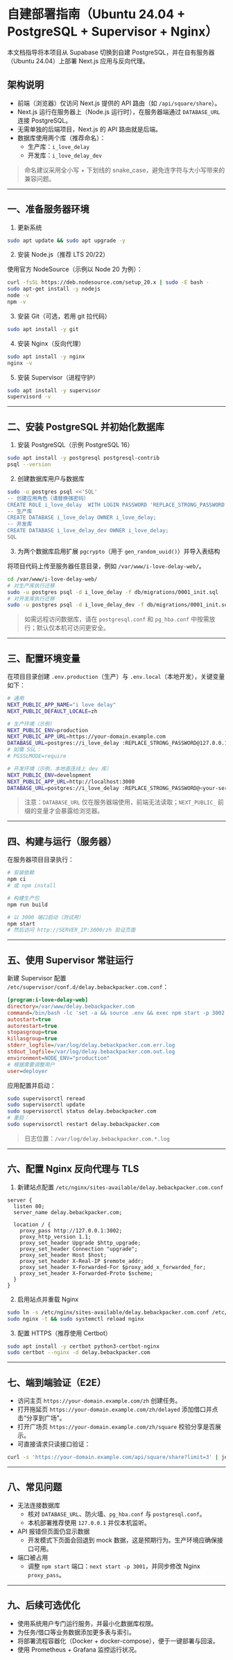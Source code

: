 # 自建部署指南（Ubuntu 24.04 + PostgreSQL + Supervisor + Nginx）

本文档指导将本项目从 Supabase 切换到自建 PostgreSQL，并在自有服务器（Ubuntu 24.04）上部署 Next.js 应用与反向代理。

## 架构说明

- 前端（浏览器）仅访问 Next.js 提供的 API 路由（如 `/api/square/share`）。
- Next.js 运行在服务器上（Node.js 运行时），在服务器端通过 `DATABASE_URL` 连接 PostgreSQL。
- 无需单独的后端项目，Next.js 的 API 路由就是后端。
- 数据库使用两个库（推荐命名）：
  - 生产库：`i_love_delay`
  - 开发库：`i_love_delay_dev`

> 命名建议采用全小写 + 下划线的 snake_case，避免连字符与大小写带来的兼容问题。

---

## 一、准备服务器环境

1) 更新系统

```bash
sudo apt update && sudo apt upgrade -y
```

2) 安装 Node.js（推荐 LTS 20/22）

使用官方 NodeSource（示例以 Node 20 为例）：

```bash
curl -fsSL https://deb.nodesource.com/setup_20.x | sudo -E bash -
sudo apt-get install -y nodejs
node -v
npm -v
```

3) 安装 Git（可选，若用 git 拉代码）

```bash
sudo apt install -y git
```

4) 安装 Nginx（反向代理）

```bash
sudo apt install -y nginx
nginx -v
```

5) 安装 Supervisor（进程守护）

```bash
sudo apt install -y supervisor
supervisord -v
```

---

## 二、安装 PostgreSQL 并初始化数据库

1) 安装 PostgreSQL（示例 PostgreSQL 16）

```bash
sudo apt install -y postgresql postgresql-contrib
psql --version
```

2) 创建数据库用户与数据库

```bash
sudo -u postgres psql <<'SQL'
-- 创建应用角色（请替换强密码）
CREATE ROLE i_love_delay  WITH LOGIN PASSWORD 'REPLACE_STRONG_PASSWORD';
-- 生产库
CREATE DATABASE i_love_delay OWNER i_love_delay;
-- 开发库
CREATE DATABASE i_love_delay_dev OWNER i_love_delay;
SQL
```

3) 为两个数据库启用扩展 `pgcrypto`（用于 `gen_random_uuid()`）并导入表结构

将项目代码上传至服务器任意目录，例如 `/var/www/i-love-delay-web/`。

```bash
cd /var/www/i-love-delay-web/
# 对生产库执行迁移
sudo -u postgres psql -d i_love_delay -f db/migrations/0001_init.sql
# 对开发库执行迁移
sudo -u postgres psql -d i_love_delay_dev -f db/migrations/0001_init.sql
```

> 如需远程访问数据库，请在 `postgresql.conf` 和 `pg_hba.conf` 中按需放行；默认仅本机可访问更安全。

---

## 三、配置环境变量

在项目目录创建 `.env.production`（生产）与 `.env.local`（本地开发），关键变量如下：

```bash
# 通用
NEXT_PUBLIC_APP_NAME="i love delay"
NEXT_PUBLIC_DEFAULT_LOCALE=zh

# 生产环境（示例）
NEXT_PUBLIC_ENV=production
NEXT_PUBLIC_APP_URL=https://your-domain.example.com
DATABASE_URL=postgres://i_love_delay :REPLACE_STRONG_PASSWORD@127.0.0.1:5432/i_love_delay
# 如需 SSL：
# PGSSLMODE=require

# 开发环境（示例，本地直连线上 dev 库）
NEXT_PUBLIC_ENV=development
NEXT_PUBLIC_APP_URL=http://localhost:3000
DATABASE_URL=postgres://i_love_delay :REPLACE_STRONG_PASSWORD@<your-server-ip>:5432/i_love_delay_dev
```

> 注意：`DATABASE_URL` 仅在服务器端使用，前端无法读取；`NEXT_PUBLIC_` 前缀的变量才会暴露给浏览器。

---

## 四、构建与运行（服务器）

在服务器项目目录执行：

```bash
# 安装依赖
npm ci
# 或 npm install

# 构建生产包
npm run build

# 以 3000 端口启动（测试用）
npm start
# 然后访问 http://SERVER_IP:3000/zh 验证页面
```

---

## 五、使用 Supervisor 常驻运行

新建 Supervisor 配置 `/etc/supervisor/conf.d/delay.bebackpacker.com.conf`：

```ini
[program:i-love-delay-web]
directory=/var/www/delay.bebackpacker.com
command=/bin/bash -lc 'set -a && source .env && exec npm start -p 3002'
autostart=true
autorestart=true
stopasgroup=true
killasgroup=true
stderr_logfile=/var/log/delay.bebackpacker.com.err.log
stdout_logfile=/var/log/delay.bebackpacker.com.out.log
environment=NODE_ENV="production"
# 根据需要调整用户
user=deployer
```

应用配置并启动：

```bash
sudo supervisorctl reread
sudo supervisorctl update
sudo supervisorctl status delay.bebackpacker.com
# 重启：
sudo supervisorctl restart delay.bebackpacker.com
```

> 日志位置：`/var/log/delay.bebackpacker.com.*.log`

---

## 六、配置 Nginx 反向代理与 TLS

1) 新建站点配置 `/etc/nginx/sites-available/delay.bebackpacker.com.conf`

```nginx
server {
  listen 80;
  server_name delay.bebackpacker.com;

  location / {
    proxy_pass http://127.0.0.1:3002;
    proxy_http_version 1.1;
    proxy_set_header Upgrade $http_upgrade;
    proxy_set_header Connection "upgrade";
    proxy_set_header Host $host;
    proxy_set_header X-Real-IP $remote_addr;
    proxy_set_header X-Forwarded-For $proxy_add_x_forwarded_for;
    proxy_set_header X-Forwarded-Proto $scheme;
  }
}
```

2) 启用站点并重载 Nginx

```bash
sudo ln -s /etc/nginx/sites-available/delay.bebackpacker.com.conf /etc/nginx/sites-enabled/
sudo nginx -t && sudo systemctl reload nginx
```

3) 配置 HTTPS（推荐使用 Certbot）

```bash
sudo apt install -y certbot python3-certbot-nginx
sudo certbot --nginx -d delay.bebackpacker.com
```

---

## 七、端到端验证（E2E）

- 访问主页 `https://your-domain.example.com/zh` 创建任务。
- 打开拖延页 `https://your-domain.example.com/zh/delayed` 添加借口并点击“分享到广场”。
- 打开广场页 `https://your-domain.example.com/zh/square` 校验分享是否展示。
- 可直接请求只读接口验证：

```bash
curl -s 'https://your-domain.example.com/api/square/share?limit=3' | jq
```

---

## 八、常见问题

- 无法连接数据库
  - 核对 `DATABASE_URL`、防火墙、`pg_hba.conf` 与 `postgresql.conf`。
  - 本机部署推荐使用 `127.0.0.1` 并仅本机监听。
- API 报错但页面仍显示数据
  - 开发模式下页面会回退到 mock 数据，这是预期行为。生产环境应确保接口可用。
- 端口被占用
  - 调整 `npm start` 端口：`next start -p 3001`，并同步修改 Nginx `proxy_pass`。

---

## 九、后续可选优化

- 使用系统用户专门运行服务，并最小化数据库权限。
- 为任务/借口等业务数据添加更多表与索引。
- 将部署流程容器化（Docker + docker-compose），便于一键部署与回滚。
- 使用 Prometheus + Grafana 监控运行状况。
